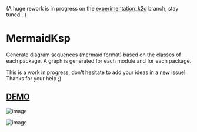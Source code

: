 (A huge rework is in progress on the [experimentation_k2d](https://github.com/glureau/K2D/tree/experimentation_k2d) branch, stay tuned...)

# MermaidKsp

Generate diagram sequences (mermaid format) based on the classes of each package. A graph is generated for each module and for each package.

This is a work in progress, don't hesitate to add your ideas in a new issue! Thanks for your help ;)

## [DEMO](https://www.glureau.com/MermaidKsp/html/)

![image](https://user-images.githubusercontent.com/7968075/174116714-ffa7918e-85c9-44d2-8142-85a66bd29cb0.png)

![image](https://user-images.githubusercontent.com/7968075/174116774-4d0c0561-3fb8-4fc0-b523-923cb60262cd.png)
